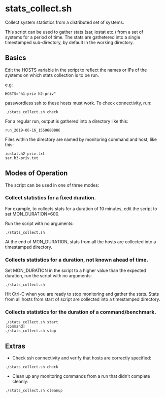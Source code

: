 # stats_collect.sh
Collect system statistics from a distributed set of systems.

This script can be used to gather stats (sar, iostat etc.) from a set
of systems for a period of time. The stats are gathetered into a
single timestamped sub-directory, by default in the working directory.

## Basics

Edit the HOSTS variable in the script to reflect the names or IPs of
the systems on which stats collection is to be run.

e.g:
```
HOSTS="h1-priv h2-priv"
```

passwordless ssh to these hosts must work. To check connectivity, run:

```
./stats_collect.sh check
```

For a regular run, output is gathered into a directory like this: 
```
run_2019-06-16_1560680886
```

Files within the directory are named by monitoring command and host, like this: 
```
iostat.h2-priv.txt
sar.h3-priv.txt
```

## Modes of Operation 

The script can be used in one of three modes:

### Collect statistics for a fixed duration.

For example, to collects stats for a duration of 10 minutes, edit the
script to set MON_DURATION=600.

Run the script with no arguments:
```
./stats_collect.sh
```

At the end of MON_DURATION, stats from all the hosts are collected
into a timestamped directory.

### Collects statistics for a duration, not known ahead of time.

Set MON_DURATION in the script to a higher value than the expected
duration, run the script with no arguments:
```
./stats_collect.sh
```

Hit Ctrl-C when you are ready to stop monitoring and gather the stats.
Stats from all hosts from start of script are collected into a
timestamped directory.


### Collects statistics for the duration of a command/benchmark.
```
./stats_collect.sh start
[command]
./stats_collect.sh stop
```

## Extras

- Check ssh connectivity and verify that hosts are correctly specified:
```
./stats_collect.sh check
```

- Clean up any monitoring commands from a run that didn't complete cleanly:
```
./stats_collect.sh cleanup
```

